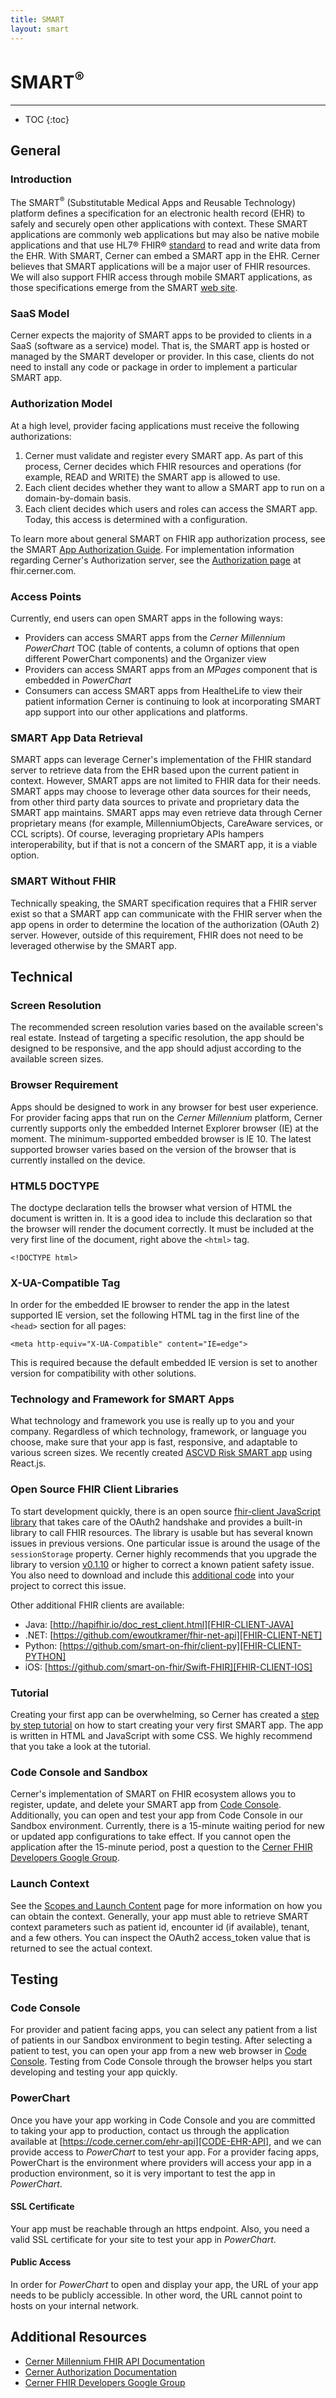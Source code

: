 ```yaml
---
title: SMART
layout: smart
---
```


# SMART<sup>®</sup> #
------------------------------------------------------------------------
* TOC
{:toc}

## General ##

### Introduction ###
The SMART<sup>®</sup> (Substitutable Medical Apps and Reusable Technology) platform defines a specification for an electronic health record (EHR) to safely and securely open other applications with context. These SMART applications are commonly web applications but may also be native mobile applications and that use HL7® FHIR® [standard][HL7-FHIR] to read and write data from the EHR. With SMART, Cerner can embed a SMART app in the EHR. Cerner believes that SMART applications will be a major user of FHIR resources. We will also support FHIR access through mobile SMART applications, as those specifications emerge from the SMART [web site][SMART-PLATFORM].

### SaaS Model ###

Cerner expects the majority of SMART apps to be provided to clients in a SaaS (software as a service) model. That is, the SMART app is hosted or managed by the SMART developer or provider. In this case, clients do not need to install any code or package in order to implement a particular SMART app.

### Authorization Model ###

At a high level, provider facing applications must receive the following authorizations:

1. Cerner must validate and register every SMART app. As part of this process, Cerner decides which FHIR resources and operations (for example, READ and WRITE) the SMART app is allowed to use.
2. Each client decides whether they want to allow a SMART app to run on a domain-by-domain basis.
3. Each client decides which users and roles can access the SMART app. Today, this access is determined with a configuration.

To learn more about general SMART on FHIR app authorization process, see the SMART [App Authorization Guide][SMART-HEALTH-IT-AUTHZ].  For implementation information regarding Cerner's Authorization server, see the [Authorization page][CERNER-AUTHZ-DOC] at fhir.cerner.com.

### Access Points ###

Currently, end users can open SMART apps in the following ways:

- Providers can access SMART apps from the *Cerner Millennium PowerChart* TOC (table of contents, a column of options that open different PowerChart components) and the Organizer view
- Providers can access SMART apps from an *MPages* component that is embedded in *PowerChart*
- Consumers can access SMART apps from HealtheLife to view their patient information
Cerner is continuing to look at incorporating SMART app support into our other applications and platforms.

### SMART App Data Retrieval ###

SMART apps can leverage Cerner's implementation of the FHIR standard server to retrieve data from the EHR based upon the current patient in context. However, SMART apps are not limited to FHIR data for their needs. SMART apps may choose to leverage other data sources for their needs, from other third party data sources to private and proprietary data the SMART app maintains. SMART apps may even retrieve data through Cerner proprietary means (for example, MillenniumObjects, CareAware services, or CCL scripts). Of course, leveraging proprietary APIs hampers interoperability, but if that is not a concern of the SMART app, it is a viable option.

### SMART Without FHIR ###

Technically speaking, the SMART specification requires that a FHIR server exist so that a SMART app can communicate with the FHIR server when the app opens in order to determine the location of the authorization (OAuth 2) server. However, outside of this requirement, FHIR does not need to be leveraged otherwise by the SMART app.

## Technical ##

### Screen Resolution ###

The recommended screen resolution varies based on the available screen's real estate. Instead of targeting a specific resolution, the app should be designed to be responsive, and the app should adjust according to the available screen sizes.

### Browser Requirement ###

Apps should be designed to work in any browser for best user experience. For provider facing apps that run on the *Cerner Millennium* platform, Cerner currently supports only the embedded Internet Explorer browser (IE) at the moment. The minimum-supported embedded browser is IE 10. The latest supported browser varies based on the version of the browser that is currently installed on the device.

### HTML5 DOCTYPE ###

The doctype declaration tells the browser what version of HTML the document is written in. It is a good idea to include this declaration so that the browser will render the document correctly. It must be included at the very first line of the document, right above the `<html>` tag. 

```<!DOCTYPE html>```

### X-UA-Compatible Tag ###

In order for the embedded IE browser to render the app in the latest supported IE version, set the following HTML tag in the first line of the `<head>` section for all pages:

```<meta http-equiv="X-UA-Compatible" content="IE=edge">```

This is required because the default embedded IE version is set to another version for compatibility with other solutions.


### Technology and Framework for SMART Apps ###

What technology and framework you use is really up to you and your company. Regardless of which technology, framework, or language you choose, make sure that your app is fast, responsive, and adaptable to various screen sizes.  We recently created [ASCVD Risk SMART app][ASCVD-RISK-APP] using React.js.

### Open Source FHIR Client Libraries ###

To start development quickly, there is an open source [fhir-client JavaScript library][FHIR-CLIENT-JS] that takes care of the OAuth2 handshake and provides a built-in library to call FHIR resources. The library is usable but has several known issues in previous versions. One particular issue is around the usage of the `sessionStorage` property. Cerner highly recommends that you upgrade the library to version [v0.1.10][FHIR-CLIENT-v0.1.10] or higher to correct a known patient safety issue. You also need to download and include this [additional code][FHIR-CLIENT-CERNER-ADDITIONS] into your project to correct this issue.

Other additional FHIR clients are available:

- Java: [http://hapifhir.io/doc_rest_client.html][FHIR-CLIENT-JAVA]
- .NET: [https://github.com/ewoutkramer/fhir-net-api][FHIR-CLIENT-NET]
- Python: [https://github.com/smart-on-fhir/client-py][FHIR-CLIENT-PYTHON]
- iOS: [https://github.com/smart-on-fhir/Swift-FHIR][FHIR-CLIENT-IOS]

### Tutorial ###

Creating your first app can be overwhelming, so Cerner has created a [step by step tutorial][APP-TUTORIAL] on how to start creating your very first SMART app.  The app is written in HTML and JavaScript with some CSS.  We highly recommend that you take a look at the tutorial.

### Code Console and Sandbox ###

Cerner's implementation of SMART on FHIR ecosystem allows you to register, update, and delete your SMART app from [Code Console][CODE-CONSOLE].  Additionally, you can open and test your app from Code Console in our Sandbox environment.  Currently, there is a 15-minute waiting period for new or updated app configurations to take effect.  If you cannot open the application after the 15-minute period, post a question to the [Cerner FHIR Developers Google Group][CERNER-FHIR-DEV-GOOGLE-GROUP].

### Launch Context ###

See the [Scopes and Launch Content][SMART-HEALTH-IT-SCOPES-LAUNCH-CONTEXT] page for more information on how you can obtain the context. Generally, your app must able to retrieve SMART context parameters such as patient id, encounter id (if available), tenant, and a few others. You can inspect the OAuth2 access_token value that is returned to see the actual context.

## Testing ##

### Code Console ###

For provider and patient facing apps, you can select any patient from a list of patients in our Sandbox environment to begin testing. After selecting a patient to test, you can open your app from a new web browser in [Code Console][CODE-CONSOLE]. Testing from Code Console through the browser helps you start developing and testing your app quickly.

### PowerChart ###

Once you have your app working in Code Console and you are committed to taking your app to production, contact us through the application available at [https://code.cerner.com/ehr-api][CODE-EHR-API], and we can provide access to *PowerChart* to test your app. For a provider facing apps, PowerChart is the environment where providers will access your app in a production environment, so it is very important to test the app in *PowerChart*.

#### SSL Certificate ####

Your app must be reachable through an https endpoint. Also, you need a valid SSL certificate for your site to test your app in *PowerChart*.

#### Public Access ####

In order for *PowerChart* to open and display your app, the URL of your app needs to be publicly accessible. In other word, the URL cannot point to hosts on your internal network.

## Additional Resources ##

- [Cerner Millennium FHIR API Documentation][CERNER-MILL-FHIR-API-DOC]
- [Cerner Authorization Documentation][CERNER-AUTHZ-DOC]
- [Cerner FHIR Developers Google Group][CERNER-FHIR-DEV-GOOGLE-GROUP]

[HL7-FHIR]: https://www.hl7.org/fhir/
[CODE-EHR-API]: https://code.cerner.com/ehr-api
[SMART-PLATFORM]: http://smartplatforms.org/
[SMART-HEALTH-IT-AUTHZ]: http://docs.smarthealthit.org/authorization/
[CODE-CONSOLE]: https://code.cerner.com/developer/smart-on-fhir
[CERNER-FHIR-DEV-GOOGLE-GROUP]: https://groups.google.com/forum/#!forum/cerner-fhir-developers
[CERNER-AUTHZ-DOC]: http://fhir.cerner.com/authorization/
[CERNER-MILL-FHIR-API-DOC]: http://fhir.cerner.com/millennium/dstu2/
[ASCVD-RISK-APP]: https://github.com/cerner/ascvd-risk-calculator
[FHIR-CLIENT-JS]: https://github.com/smart-on-fhir/client-js
[FHIR-CLIENT-v0.1.10]: https://github.com/smart-on-fhir/client-js/tree/v0.1.10
[FHIR-CLIENT-CERNER-ADDITIONS]: https://github.com/cerner/fhir-client-cerner-additions
[APP-TUTORIAL]: http://engineering.cerner.com/smart-on-fhir-tutorial/#introduction
[SMART-HEALTH-IT-SCOPES-LAUNCH-CONTEXT]: http://docs.smarthealthit.org/authorization/scopes-and-launch-context/
[FHIR-CLIENT-JAVA]: http://hapifhir.io/doc_rest_client.html
[FHIR-CLIENT-NET]: https://github.com/ewoutkramer/fhir-net-api
[FHIR-CLIENT-PYTHON]: https://github.com/smart-on-fhir/client-py
[FHIR-CLIENT-IOS]: https://github.com/smart-on-fhir/Swift-FHIR

